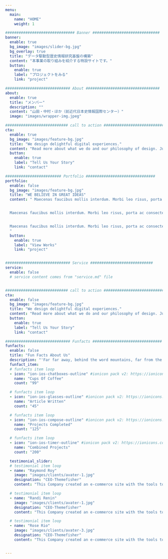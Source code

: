 ```yaml
---
menu:
  main:
    name: "HOME"
    weight: 1

############################### Banner ##############################
banner:
  enable: true
  bg_image: "images/slider-bg.jpg"
  bg_overlay: true
  title: "データ駆動型歴史情報研究基盤の構築"
  content: "本事業の取り組みを紹介する特設サイトです。"
  button:
    enable: true
    label: "プロジェクトをみる"
    link: "project"

############################# About #################################
about:
  enable: true
  title: "メンバー"
  description: ""
  content: "山田・中村・ほか（前近代日本史情報国際センター）"
  image: "images/wrapper-img.jpeg"

############################ call to action ###########################
cta:
  enable: true
  bg_image: "images/feature-bg.jpg"
  title: "We design delightful digital experiences."
  content: "Read more about what we do and our philosophy of design. Judge for yourself The work and results <br> we’ve achieved for other clients, and meet our highly experienced Team who just love to design."
  button:
    enable: true
    label: "Tell Us Your Story"
    link: "contact"

######################### Portfolio ###############################
portfolio:
  enable: false
  bg_image: "images/feature-bg.jpg"
  title: "WE BELIEVE IN GREAT IDEAS"
  content: " Maecenas faucibus mollis interdum. Morbi leo risus, porta ac consectetur ac, vestibulum at eros. Fusce dapibus, tellus ac cursus commodo, tortor mauris condimentum nibh, ut fermentum massa justo sit amet risus.


  Maecenas faucibus mollis interdum. Morbi leo risus, porta ac consectetur ac, vestibulum at eros. Fusce dapibus, tellus ac cursus commodo, tortor mauris condimentum nibh, ut fermentum massa justo sit amet risus.


  Maecenas faucibus mollis interdum. Morbi leo risus, porta ac consectetur ac, vestibulum at eros. Fusce dapibus, tellus ac cursus commodo, tortor mauris condimentum nibh, ut fermentum massa justo sit amet risus.
  "
  button:
    enable: true
    label: "View Works"
    link: "project"


############################# Service ############################
service:
  enable: false
  # service content comes from "service.md" file


############################ call to action ###########################
cta:
  enable: false
  bg_image: "images/feature-bg.jpg"
  title: "We design delightful digital experiences."
  content: "Read more about what we do and our philosophy of design. Judge for yourself The work and results <br> we’ve achieved for other clients, and meet our highly experienced Team who just love to design."
  button:
    enable: true
    label: "Tell Us Your Story"
    link: "contact"

############################# Funfacts ###############################
funfacts:
  enable: false
  title: "Fun Facts About Us"
  description: "'Far far away, behind the word mountains, far from the countries Vokalia and Consonantia, <br> there live the blind texts. Separated they live in Bookmarksgrove right at the coast of the Semantics'"
  funfact_item:
  # funfacts item loop
  - icon: "ion-ios-chatboxes-outline" #ionicon pack v2: https://ionicons.com/v2/
    name: "Cups Of Coffee"
    count: "99"

  # funfacts item loop
  - icon: "ion-ios-glasses-outline" #ionicon pack v2: https://ionicons.com/v2/
    name: "Article Written"
    count: "45"

  # funfacts item loop
  - icon: "ion-ios-compose-outline" #ionicon pack v2: https://ionicons.com/v2/
    name: "Projects Completed"
    count: "125"

  # funfacts item loop
  - icon: "ion-ios-timer-outline" #ionicon pack v2: https://ionicons.com/v2/
    name: "Combined Projects"
    count: "200"

  testimonial_slider:
  # testimonial item loop
  - name: "Raymond Roy"
    image: "images/clients/avater-1.jpg"
    designation: "CEO-Themefisher"
    content: "This Company created an e-commerce site with the tools to make our business a success, with innovative ideas we feel that our site has unique elements that make us stand out from the crowd."

  # testimonial item loop
  - name: "Randi Renin"
    image: "images/clients/avater-1.jpg"
    designation: "CEO-Themefisher"
    content: "This Company created an e-commerce site with the tools to make our business a success, with innovative ideas we feel that our site has unique elements that make us stand out from the crowd."

  # testimonial item loop
  - name: "Rose Rio"
    image: "images/clients/avater-3.jpg"
    designation: "CEO-Themefisher"
    content: "This Company created an e-commerce site with the tools to make our business a success, with innovative ideas we feel that our site has unique elements that make us stand out from the crowd."


---
```


